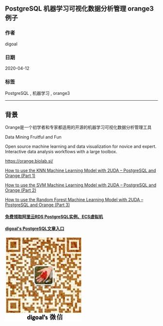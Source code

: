 ## PostgreSQL 机器学习可视化数据分析管理 orange3 例子  
        
### 作者        
digoal        
        
### 日期        
2020-04-12        
        
### 标签        
PostgreSQL , 机器学习 , orange3  
        
----        
        
## 背景        
Orange是一个初学者和专家都适用的开源的机器学习可视化数据分析管理工具  
  
Data Mining Fruitful and Fun  
  
Open source machine learning and data visualization for novice and expert. Interactive data analysis workflows with a large toolbox.  
  
https://orange.biolab.si/  
  
[How to use the KNN Machine Learning Model with 2UDA – PostgreSQL and Orange (Part 1)](https://www.2ndquadrant.com/en/blog/how-to-use-machine-learning-with-2uda-postgresql-and-orange/)  
  
[How to use the SVM Machine Learning Model with 2UDA – PostgreSQL and Orange (Part 2)](https://www.2ndquadrant.com/en/blog/how-to-use-the-svm-machine-learning-model-with-2uda-postgresql-and-orange-part-2/)  
  
[How to use the Random Forest Machine Learning Model with 2UDA – PostgreSQL and Orange (Part 3)](https://www.2ndquadrant.com/en/blog/how-to-use-the-random-forest-machine-learning-model-with-2uda-postgresql-and-orange-part-3/)  
  
  
  
  
#### [免费领取阿里云RDS PostgreSQL实例、ECS虚拟机](https://www.aliyun.com/database/postgresqlactivity "57258f76c37864c6e6d23383d05714ea")
  
  
#### [digoal's PostgreSQL文章入口](https://github.com/digoal/blog/blob/master/README.md "22709685feb7cab07d30f30387f0a9ae")
  
  
![digoal's weixin](../pic/digoal_weixin.jpg "f7ad92eeba24523fd47a6e1a0e691b59")
  
